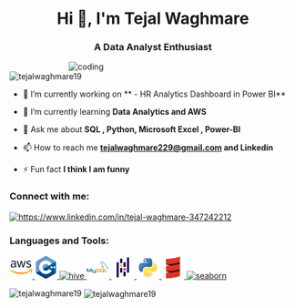 
<h1 align="center">Hi 👋, I'm Tejal Waghmare</h1>
<h3 align="center">A Data Analyst Enthusiast</h3>

<img align="right" alt="coding" width="400" src="https://camo.githubusercontent.com/672adc11821b904dc3fa9a36b1e8625338ed84b5856afaf63a405bfd4bd713cd/68747470733a2f2f63646e2e6472696262626c652e636f6d2f75736572732f343433353130302f73637265656e73686f74732f31353131343837382f6d656469612f34633661306336363039613933643134336262323433303266393161383635372e676966">

<p align="left"> <img src="https://komarev.com/ghpvc/?username=tejalwaghmare19&label=Profile%20views&color=0e75b6&style=flat" alt="tejalwaghmare19" /> </p>

- 🔭 I’m currently working on ** - HR Analytics Dashboard in Power BI**

- 🌱 I’m currently learning **Data Analytics and AWS**

- 💬 Ask me about **SQL , Python, Microsoft Excel , Power-BI**

- 📫 How to reach me **tejalwaghmare229@gmail.com and Linkedin**

- ⚡ Fun fact **I think I am funny**

<h3 align="left">Connect with me:</h3>
<p align="left">
<a href="https://linkedin.com/in/https://www.linkedin.com/in/tejal-waghmare-347242212" target="blank"><img align="center" src="https://raw.githubusercontent.com/rahuldkjain/github-profile-readme-generator/master/src/images/icons/Social/linked-in-alt.svg" alt="https://www.linkedin.com/in/tejal-waghmare-347242212" height="30" width="40" /></a>
</p>

<h3 align="left">Languages and Tools:</h3>
<p align="left"> <a href="https://aws.amazon.com" target="_blank" rel="noreferrer"> <img src="https://raw.githubusercontent.com/devicons/devicon/master/icons/amazonwebservices/amazonwebservices-original-wordmark.svg" alt="aws" width="40" height="40"/> </a> <a href="https://www.w3schools.com/cpp/" target="_blank" rel="noreferrer"> <img src="https://raw.githubusercontent.com/devicons/devicon/master/icons/cplusplus/cplusplus-original.svg" alt="cplusplus" width="40" height="40"/> </a> <a href="https://hive.apache.org/" target="_blank" rel="noreferrer"> <img src="https://www.vectorlogo.zone/logos/apache_hive/apache_hive-icon.svg" alt="hive" width="40" height="40"/> </a> <a href="https://www.mysql.com/" target="_blank" rel="noreferrer"> <img src="https://raw.githubusercontent.com/devicons/devicon/master/icons/mysql/mysql-original-wordmark.svg" alt="mysql" width="40" height="40"/> </a> <a href="https://pandas.pydata.org/" target="_blank" rel="noreferrer"> <img src="https://raw.githubusercontent.com/devicons/devicon/2ae2a900d2f041da66e950e4d48052658d850630/icons/pandas/pandas-original.svg" alt="pandas" width="40" height="40"/> </a> <a href="https://www.python.org" target="_blank" rel="noreferrer"> <img src="https://raw.githubusercontent.com/devicons/devicon/master/icons/python/python-original.svg" alt="python" width="40" height="40"/> </a> <a href="https://www.scala-lang.org" target="_blank" rel="noreferrer"> <img src="https://raw.githubusercontent.com/devicons/devicon/master/icons/scala/scala-original.svg" alt="scala" width="40" height="40"/> </a> <a href="https://seaborn.pydata.org/" target="_blank" rel="noreferrer"> <img src="https://seaborn.pydata.org/_images/logo-mark-lightbg.svg" alt="seaborn" width="40" height="40"/> </a> </p>

<p><img align="left" src="https://github-readme-stats.vercel.app/api/top-langs?username=tejalwaghmare19&show_icons=true&locale=en&layout=compact" alt="tejalwaghmare19" /></p>

<p>&nbsp;<img align="center" src="https://github-readme-stats.vercel.app/api?username=tejalwaghmare19&show_icons=true&locale=en" alt="tejalwaghmare19" /></p>


